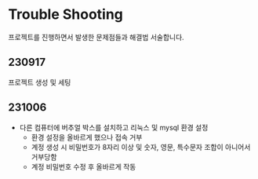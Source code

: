 # Trouble Shooting
프로젝트를 진행하면서 발생한 문제점들과 해결법 서술합니다.

## 230917
프로젝트 생성 및 세팅

## 231006
- 다른 컴퓨터에 버추얼 박스를 설치하고 리눅스 및 mysql 환경 설정
  - 환경 설정을 올바르게 했으나 접속 거부 
  - 계정 생성 시 비밀번호가 8자리 이상 및 숫자, 영문, 특수문자 조합이 아니어서 거부당함
  - 계정 비밀번호 수정 후 올바르게 작동